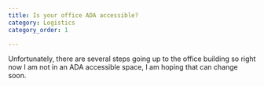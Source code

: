 ```yaml
---
title: Is your office ADA accessible?
category: Logistics
category_order: 1

---
```

<p>Unfortunately, there are several steps going up to the office building so right now I am not in an ADA accessible space, I am hoping that can change soon.</p>